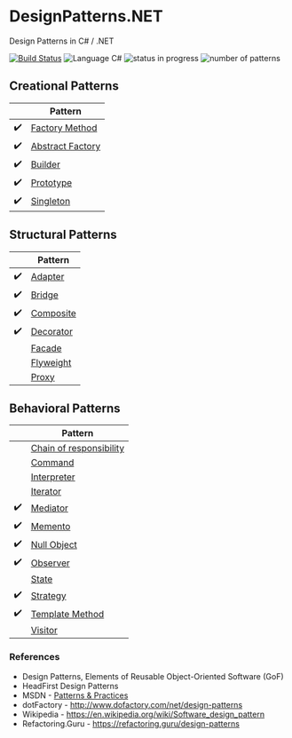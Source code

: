 # DesignPatterns.NET
Design Patterns in C# / .NET

[![Build Status](https://travis-ci.org/tk-codes/DesignPatterns.NET.svg?branch=master)](https://travis-ci.org/tk-codes/DesignPatterns.NET)
![Language C#](https://img.shields.io/badge/language-c%23-blue.svg)
![status in progress](https://img.shields.io/badge/status-in%20progress-brightgreen.svg)
![number of patterns](https://img.shields.io/badge/patterns-16-red.svg)

## Creational Patterns

|                     | Pattern                                                  |
|---------------------|----------------------------------------------------------|
| :heavy_check_mark:  | [Factory Method](/CreationalPatterns/FactoryMethod/)     |
| :heavy_check_mark:  | [Abstract Factory](/CreationalPatterns/AbstractFactory/) |
| :heavy_check_mark:  | [Builder](/CreationalPatterns/Builder)                   |
| :heavy_check_mark:  | [Prototype](/CreationalPatterns/Prototype)               |
| :heavy_check_mark:  | [Singleton](/CreationalPatterns/Singleton/)              |

## Structural Patterns

|                    | Pattern                                    |
|--------------------|--------------------------------------------|
| :heavy_check_mark: | [Adapter](/StructuralPatterns/Adapter)     |
| :heavy_check_mark: | [Bridge](/StructuralPatterns/Bridge)       |
| :heavy_check_mark: | [Composite](/StructuralPatterns/Composite) |
| :heavy_check_mark: | [Decorator](/StructuralPatterns/Decorator) |
|                    | [Facade](/StructuralPatterns/Facade)       |
|                    | [Flyweight](/StructuralPatterns/Flyweight) |
|                    | [Proxy](/StructuralPatterns/Proxy)         |

## Behavioral Patterns

|                    | Pattern                                                               |
|--------------------|-----------------------------------------------------------------------|
|                    | [Chain of responsibility](/BehavioralPatterns/ChainOfResponsibility)  |
|                    | [Command](/BehavioralPatterns/Command)                                |
|                    | [Interpreter](/BehavioralPatterns/Interpreter)                        |
|                    | [Iterator](/BehavioralPatterns/Iterator)                              |
| :heavy_check_mark: | [Mediator](/BehavioralPatterns/Mediator)                              |
| :heavy_check_mark: | [Memento](/BehavioralPatterns/Memento)                                |
| :heavy_check_mark: | [Null Object](/BehavioralPatterns/NullObject)                         |
| :heavy_check_mark: | [Observer](/BehavioralPatterns/Observer/)                             |
|                    | [State](/BehavioralPatterns/State)                                    |
| :heavy_check_mark: | [Strategy](/BehavioralPatterns/Strategy/)                             |
| :heavy_check_mark: | [Template Method](/BehavioralPatterns/TemplateMethod)                 |
|                    | [Visitor](/BehavioralPatterns/Visitor)                                |

### References
* Design Patterns, Elements of Reusable Object-Oriented Software (GoF)
* HeadFirst Design Patterns
* MSDN - [Patterns & Practices](https://msdn.microsoft.com/en-us/library/ff921345.aspx)
* dotFactory - http://www.dofactory.com/net/design-patterns
* Wikipedia - https://en.wikipedia.org/wiki/Software_design_pattern
* Refactoring.Guru - https://refactoring.guru/design-patterns
